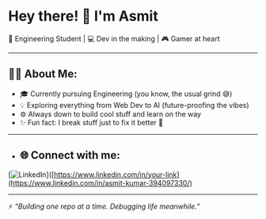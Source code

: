 # Hey there! 👋 I'm Asmit

🚀 Engineering Student | 💻 Dev in the making | 🎮 Gamer at heart

---

## 👨‍💻 About Me:
- 🎓 Currently pursuing Engineering (you know, the usual grind 😅)
- 💡 Exploring everything from Web Dev to AI (future-proofing the vibes)
- ⚙️ Always down to build cool stuff and learn on the way
- ✨ Fun fact: I break stuff just to fix it better 🔧

---

- ## 🌐 Connect with me:
[![LinkedIn](https://img.shields.io/badge/-LinkedIn-blue?style=flat-square&logo=linkedin&logoColor=white)]([https://www.linkedin.com/in/your-link](https://www.linkedin.com/in/asmit-kumar-394097330/)

---

⚡ *“Building one repo at a time. Debugging life meanwhile.”*

